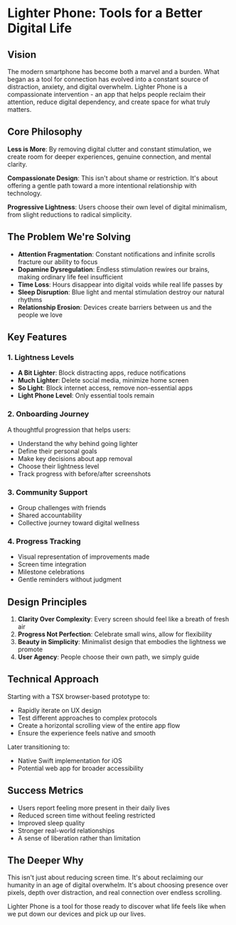 # Lighter Phone: Tools for a Better Digital Life

## Vision

The modern smartphone has become both a marvel and a burden. What began as a tool for connection has evolved into a constant source of distraction, anxiety, and digital overwhelm. Lighter Phone is a compassionate intervention - an app that helps people reclaim their attention, reduce digital dependency, and create space for what truly matters.

## Core Philosophy

**Less is More**: By removing digital clutter and constant stimulation, we create room for deeper experiences, genuine connection, and mental clarity.

**Compassionate Design**: This isn't about shame or restriction. It's about offering a gentle path toward a more intentional relationship with technology.

**Progressive Lightness**: Users choose their own level of digital minimalism, from slight reductions to radical simplicity.

## The Problem We're Solving

- **Attention Fragmentation**: Constant notifications and infinite scrolls fracture our ability to focus
- **Dopamine Dysregulation**: Endless stimulation rewires our brains, making ordinary life feel insufficient
- **Time Loss**: Hours disappear into digital voids while real life passes by
- **Sleep Disruption**: Blue light and mental stimulation destroy our natural rhythms
- **Relationship Erosion**: Devices create barriers between us and the people we love

## Key Features

### 1. Lightness Levels
- **A Bit Lighter**: Block distracting apps, reduce notifications
- **Much Lighter**: Delete social media, minimize home screen
- **So Light**: Block internet access, remove non-essential apps
- **Light Phone Level**: Only essential tools remain

### 2. Onboarding Journey
A thoughtful progression that helps users:
- Understand the why behind going lighter
- Define their personal goals
- Make key decisions about app removal
- Choose their lightness level
- Track progress with before/after screenshots

### 3. Community Support
- Group challenges with friends
- Shared accountability
- Collective journey toward digital wellness

### 4. Progress Tracking
- Visual representation of improvements made
- Screen time integration
- Milestone celebrations
- Gentle reminders without judgment

## Design Principles

1. **Clarity Over Complexity**: Every screen should feel like a breath of fresh air
2. **Progress Not Perfection**: Celebrate small wins, allow for flexibility
3. **Beauty in Simplicity**: Minimalist design that embodies the lightness we promote
4. **User Agency**: People choose their own path, we simply guide

## Technical Approach

Starting with a TSX browser-based prototype to:
- Rapidly iterate on UX design
- Test different approaches to complex protocols
- Create a horizontal scrolling view of the entire app flow
- Ensure the experience feels native and smooth

Later transitioning to:
- Native Swift implementation for iOS
- Potential web app for broader accessibility

## Success Metrics

- Users report feeling more present in their daily lives
- Reduced screen time without feeling restricted
- Improved sleep quality
- Stronger real-world relationships
- A sense of liberation rather than limitation

## The Deeper Why

This isn't just about reducing screen time. It's about reclaiming our humanity in an age of digital overwhelm. It's about choosing presence over pixels, depth over distraction, and real connection over endless scrolling. 

Lighter Phone is a tool for those ready to discover what life feels like when we put down our devices and pick up our lives.